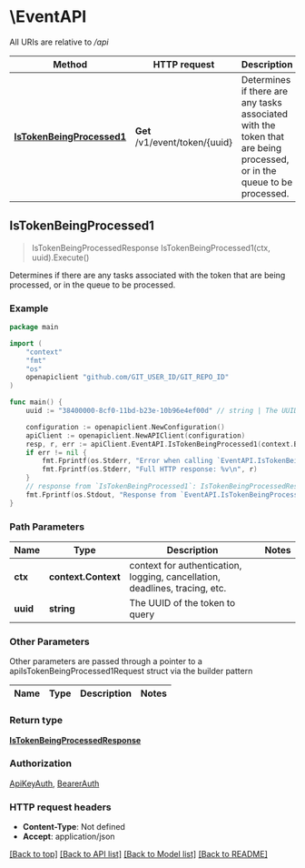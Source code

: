 # \EventAPI

All URIs are relative to */api*

Method | HTTP request | Description
------------- | ------------- | -------------
[**IsTokenBeingProcessed1**](EventAPI.md#IsTokenBeingProcessed1) | **Get** /v1/event/token/{uuid} | Determines if there are any tasks associated with the token that are being processed, or in the queue to be processed.



## IsTokenBeingProcessed1

> IsTokenBeingProcessedResponse IsTokenBeingProcessed1(ctx, uuid).Execute()

Determines if there are any tasks associated with the token that are being processed, or in the queue to be processed.



### Example

```go
package main

import (
	"context"
	"fmt"
	"os"
	openapiclient "github.com/GIT_USER_ID/GIT_REPO_ID"
)

func main() {
	uuid := "38400000-8cf0-11bd-b23e-10b96e4ef00d" // string | The UUID of the token to query

	configuration := openapiclient.NewConfiguration()
	apiClient := openapiclient.NewAPIClient(configuration)
	resp, r, err := apiClient.EventAPI.IsTokenBeingProcessed1(context.Background(), uuid).Execute()
	if err != nil {
		fmt.Fprintf(os.Stderr, "Error when calling `EventAPI.IsTokenBeingProcessed1``: %v\n", err)
		fmt.Fprintf(os.Stderr, "Full HTTP response: %v\n", r)
	}
	// response from `IsTokenBeingProcessed1`: IsTokenBeingProcessedResponse
	fmt.Fprintf(os.Stdout, "Response from `EventAPI.IsTokenBeingProcessed1`: %v\n", resp)
}
```

### Path Parameters


Name | Type | Description  | Notes
------------- | ------------- | ------------- | -------------
**ctx** | **context.Context** | context for authentication, logging, cancellation, deadlines, tracing, etc.
**uuid** | **string** | The UUID of the token to query | 

### Other Parameters

Other parameters are passed through a pointer to a apiIsTokenBeingProcessed1Request struct via the builder pattern


Name | Type | Description  | Notes
------------- | ------------- | ------------- | -------------


### Return type

[**IsTokenBeingProcessedResponse**](IsTokenBeingProcessedResponse.md)

### Authorization

[ApiKeyAuth](../README.md#ApiKeyAuth), [BearerAuth](../README.md#BearerAuth)

### HTTP request headers

- **Content-Type**: Not defined
- **Accept**: application/json

[[Back to top]](#) [[Back to API list]](../README.md#documentation-for-api-endpoints)
[[Back to Model list]](../README.md#documentation-for-models)
[[Back to README]](../README.md)


